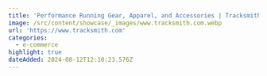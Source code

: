 ```yaml
---
title: 'Performance Running Gear, Apparel, and Accessories | Tracksmith'
image: /src/content/showcase/_images/www.tracksmith.com.webp
url: 'https://www.tracksmith.com'
categories:
  - e-commerce
highlight: true
dateAdded: 2024-08-12T12:10:23.576Z
---
```


